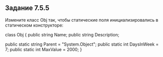 ## Задание 7.5.5
Измените класс Obj так, чтобы статические поля инициализировались в статическом конструкторе:

class Obj 
{
  public string Name;
  public string Description;

  public static string Parent = "System.Object";
  public static int DaysInWeek = 7;
  public static int MaxValue = 2000;
}